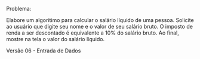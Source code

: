 Problema:

Elabore um algoritimo para calcular o salário líquido de uma pessoa.
Solicite ao usuário que digite seu nome e o valor de seu salário bruto.
O imposto de renda a ser descontado é equivalente a 10% do salário bruto.
Ao final, mostre na tela o valor do salário líquido.

Versão 06 - Entrada de Dados